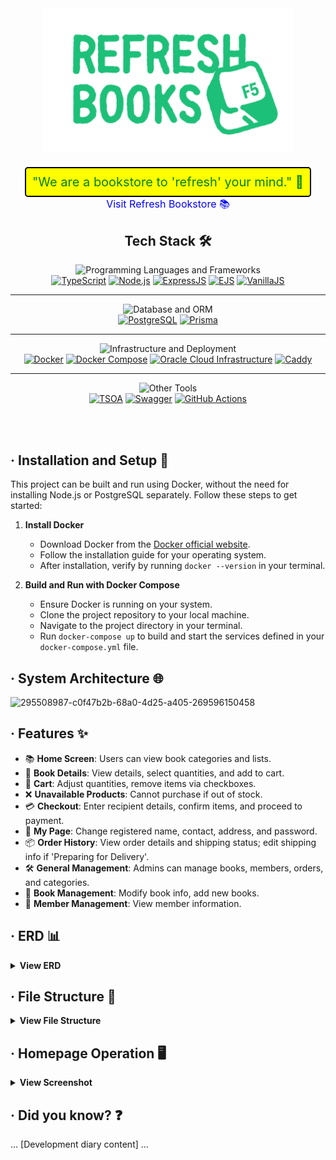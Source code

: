 <div align="center">
  <a href="https://refbook.kro.kr">
    <img src="src/views/public/images/logo_green.svg" alt="Refresh Bookstore Logo" width="400">
  </a>
  <br>
  <span style="font-size: 20px; color: green; background-color: yellow; padding: 10px; border-radius: 5px; text-decoration: none; border: 2px solid black; display: inline-block; margin-top: 20px;">
    "We are a bookstore to 'refresh' your mind." 🍃
  </span>
  <br>
  <a href="https://refbook.kro.kr" style="font-size: 16px; color: blue; text-decoration: none; margin-top: 10px;">
    Visit Refresh Bookstore 📚
  </a>
</div>

<div align="center">


## Tech Stack 🛠️

![Programming Languages and Frameworks](https://img.shields.io/badge/-Programming%20Languages%20and%20Frameworks-8A2BE2?style=for-the-badge&logo=appveyor&logoColor=white)<br>
[![TypeScript](https://img.shields.io/badge/TypeScript-3178C6?style=for-the-badge&logo=typescript&logoColor=white)](https://www.typescriptlang.org/)
[![Node.js](https://img.shields.io/badge/Node.js-339933?style=for-the-badge&logo=nodedotjs&logoColor=white)](https://nodejs.org/)
[![ExpressJS](https://img.shields.io/badge/ExpressJS-000000?style=for-the-badge&logo=express&logoColor=white)](https://expressjs.com/)
[![EJS](https://img.shields.io/badge/EJS-A91E50?style=for-the-badge&logo=ejs&logoColor=white)](https://ejs.co/)
[![VanillaJS](https://img.shields.io/badge/VanillaJS-F0DB4F?style=for-the-badge&logo=javascript&logoColor=white)](http://vanilla-js.com/)

<hr>

![Database and ORM](https://img.shields.io/badge/-Database%20and%20ORM-FF4500?style=for-the-badge&logo=redis&logoColor=white)<br>
[![PostgreSQL](https://img.shields.io/badge/PostgreSQL-336791?style=for-the-badge&logo=postgresql&logoColor=white)](https://www.postgresql.org/)
[![Prisma](https://img.shields.io/badge/Prisma-3982CE?style=for-the-badge&logo=prisma&logoColor=white)](https://www.prisma.io/)

<hr>

![Infrastructure and Deployment](https://img.shields.io/badge/-Infrastructure%20and%20Deployment-1E90FF?style=for-the-badge&logo=azure-devops&logoColor=white)<br>
[![Docker](https://img.shields.io/badge/Docker-2496ED?style=for-the-badge&logo=docker&logoColor=white)](https://www.docker.com/)
[![Docker Compose](https://img.shields.io/badge/Docker_Compose-2496ED?style=for-the-badge&logo=docker&logoColor=white)](https://docs.docker.com/compose/)
[![Oracle Cloud Infrastructure](https://img.shields.io/badge/Oracle_Cloud_Infrastructure-F80000?style=for-the-badge&logo=oracle&logoColor=white)](https://www.oracle.com/cloud/)
[![Caddy](https://img.shields.io/badge/Caddy-00ADD8?style=for-the-badge&logo=caddy&logoColor=white)](https://caddyserver.com/)

<hr>

![Other Tools](https://img.shields.io/badge/-Other%20Tools-32CD32?style=for-the-badge&logo=nuget&logoColor=white)<br>
[![TSOA](https://img.shields.io/badge/TSOA-10B981?style=for-the-badge&logo=typescript&logoColor=white)](https://tsoa-community.github.io/docs/)
[![Swagger](https://img.shields.io/badge/Swagger-85EA2D?style=for-the-badge&logo=swagger&logoColor=white)](https://swagger.io/)
[![GitHub Actions](https://img.shields.io/badge/GitHub_Actions-2088FF?style=for-the-badge&logo=githubactions&logoColor=white)](https://github.com/features/actions)

<!-- 공백 추가 -->
<br><br>

<div align="left">

<!-- Installation and Setup -->
## &middot; Installation and Setup 🔧

This project can be built and run using Docker, without the need for installing Node.js or PostgreSQL separately. Follow these steps to get started:

1. **Install Docker**
   - Download Docker from the [Docker official website](https://www.docker.com/get-started).
   - Follow the installation guide for your operating system.
   - After installation, verify by running `docker --version` in your terminal.

2. **Build and Run with Docker Compose**
   - Ensure Docker is running on your system.
   - Clone the project repository to your local machine.
   - Navigate to the project directory in your terminal.
   - Run `docker-compose up` to build and start the services defined in your `docker-compose.yml` file.

<!-- System Architecture -->
## &middot; System Architecture 🌐
![295508987-c0f47b2b-68a0-4d25-a405-269596150458](https://github.com/refresh-bookstore/refresh-bookstore/assets/51044545/f24d8aad-ca25-4740-b190-e203339737aa)


## &middot; Features ✨
- 📚 **Home Screen**: Users can view book categories and lists.
- 📖 **Book Details**: View details, select quantities, and add to cart.
- 🛒 **Cart**: Adjust quantities, remove items via checkboxes.
- ❌ **Unavailable Products**: Cannot purchase if out of stock.
- 💳 **Checkout**: Enter recipient details, confirm items, and proceed to payment.
- 👤 **My Page**: Change registered name, contact, address, and password.
- 📦 **Order History**: View order details and shipping status; edit shipping info if 'Preparing for Delivery'.
- 🛠️ **General Management**: Admins can manage books, members, orders, and categories.
- 📝 **Book Management**: Modify book info, add new books.
- 👥 **Member Management**: View member information.


<!-- ERD -->
## &middot; ERD 📊
<details>
<summary><b>View ERD</b></summary>

![image](https://github.com/refresh-bookstore/refresh-bookstore/assets/51044545/a929dafc-7152-40b9-92da-a2f9577e8671)

</details>

<!-- File Structure -->
## &middot; File Structure 📁
<details>
<summary><b>View File Structure</b></summary>

```
├── README.md
├── docker
│   └── local.dockerfile
├── docker-compose.yml
├── package-lock.json
├── package.json
├── prisma
│   ├── migrations
│   └── schema.prisma
├── src
│   ├── app.ts
│   ├── configs
│   ├── controllers
│   ├── dtos
│   ├── exceptions
│   ├── middlewares
│   ├── repositories
│   ├── routes
│   ├── services
│   ├── swagger
│   ├── utils
│   └── views
├── tsconfig.json
└── tsoa.json
```

</details>

<!-- Homepage Operation -->
## &middot; Homepage Operation 🖥️
<details>
<summary><b>View Screenshot</b></summary>

![animate-ezgif com-optimize](https://github.com/refresh-bookstore/.github/assets/51044545/1950b3f8-3196-46ed-a432-7c7a675d7515)

</details>


<!-- Did you know ? -->
## &middot; Did you know? ❓
... [Development diary content] ...





